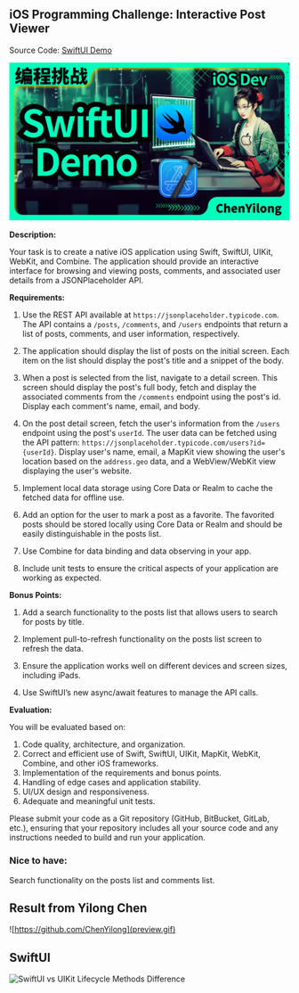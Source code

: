 ## iOS Programming Challenge: Interactive Post Viewer

Source Code: [SwiftUI Demo]( https://github.com/ChenYilong/iOSInterviewQuestions/blob/master/SwiftUI/SwiftUIDemo "") 

<p align="center"><a href="https://github.com/ChenYilong/iOSInterviewQuestions/blob/master/SwiftUI/SwiftUIDemo"><img src="banner.png"></a></p>


**Description:**

Your task is to create a native iOS application using Swift, SwiftUI, UIKit, WebKit, and Combine. The application should provide an interactive interface for browsing and viewing posts, comments, and associated user details from a JSONPlaceholder API.

**Requirements:**

1. Use the REST API available at `https://jsonplaceholder.typicode.com`. The API contains a `/posts`, `/comments`, and `/users` endpoints that return a list of posts, comments, and user information, respectively.

2. The application should display the list of posts on the initial screen. Each item on the list should display the post's title and a snippet of the body.

3. When a post is selected from the list, navigate to a detail screen. This screen should display the post's full body, fetch and display the associated comments from the `/comments` endpoint using the post's id. Display each comment's name, email, and body.

4. On the post detail screen, fetch the user's information from the `/users` endpoint using the post's `userId`. The user data can be fetched using the API pattern: `https://jsonplaceholder.typicode.com/users?id={userId}`. Display user's name, email, a MapKit view showing the user's location based on the `address.geo` data, and a WebView/WebKit view displaying the user's website.

5. Implement local data storage using Core Data or Realm to cache the fetched data for offline use.

6. Add an option for the user to mark a post as a favorite. The favorited posts should be stored locally using Core Data or Realm and should be easily distinguishable in the posts list.

7. Use Combine for data binding and data observing in your app.

8. Include unit tests to ensure the critical aspects of your application are working as expected.

**Bonus Points:**

1. Add a search functionality to the posts list that allows users to search for posts by title.

2. Implement pull-to-refresh functionality on the posts list screen to refresh the data.

3. Ensure the application works well on different devices and screen sizes, including iPads.

4. Use SwiftUI’s new async/await features to manage the API calls.

**Evaluation:**

You will be evaluated based on:

1. Code quality, architecture, and organization.
2. Correct and efficient use of Swift, SwiftUI, UIKit, MapKit, WebKit, Combine, and other iOS frameworks.
3. Implementation of the requirements and bonus points.
4. Handling of edge cases and application stability.
5. UI/UX design and responsiveness.
6. Adequate and meaningful unit tests.

Please submit your code as a Git repository (GitHub, BitBucket, GitLab, etc.), ensuring that your repository includes all your source code and any instructions needed to build and run your application.



### Nice to have:  

Search functionality on the posts list and comments list.  


## Result from Yilong Chen 
![https://github.com/ChenYilong](preview.gif)

## SwiftUI 

![SwiftUI vs UIKit Lifecycle Methods Difference](/assets/SwiftUI%20vs%20UIKit%20Lifecycle%20Methods%20Difference.jpg)


